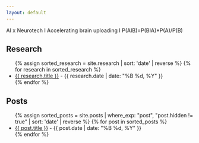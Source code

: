 ```yaml
---
layout: default
---
```


AI x Neurotech    I     Accelerating brain uploading     I     P(AIB)=P(BIA)*P(A)/P(B)

<!-- Side images - only visible on desktop -->
<style>
  .side-image-container {
    position: absolute;
    z-index: -1;
    display: none; /* Hidden by default */
  }
  
  .left-image {
    left: 2%;
    top: 30%; /* Position as percentage of viewport height */
  }
  
  .right-image {
    right: 2%;
    top: 30%; /* Position as percentage of viewport height */
  }
  
  .side-image {
    width: 15vw; /* Width as percentage of viewport width */
    max-width: 250px; /* Maximum width to prevent too large images */
    height: auto;
    border-radius: 10px;
    mix-blend-mode: multiply;
  }
  
  /* Only show on screens wider than 1200px */
  @media (min-width: 1200px) {
    .side-image-container {
      display: block;
    }
  }
</style>

<!-- Left side image -->
<div class="side-image-container left-image">
  <img src="./images/first-neuron2.jpg" alt="First Neuron" class="side-image">
</div>

<!-- Right side image -->
<div class="side-image-container right-image">
  <img src="./images/first-neuron.jpg" alt="First Neuron" class="side-image">
</div>

<h2 class="section-title">Research</h2>

<ul class="research-list">
{% assign sorted_research = site.research | sort: 'date' | reverse %}
{% for research in sorted_research %}
  <li>
    <a href="{{ research.url }}">{{ research.title }}</a> - {{ research.date | date: "%B %d, %Y" }}
  </li>
{% endfor %}
</ul>

<h2 class="section-title">Posts</h2>

<ul class="posts-list">
{% assign sorted_posts = site.posts | where_exp: "post", "post.hidden != true" | sort: 'date' | reverse %}
{% for post in sorted_posts %}
  <li>
    <a href="{{ post.url }}">{{ post.title }}</a> - {{ post.date | date: "%B %d, %Y" }}
  </li>
{% endfor %}
</ul>